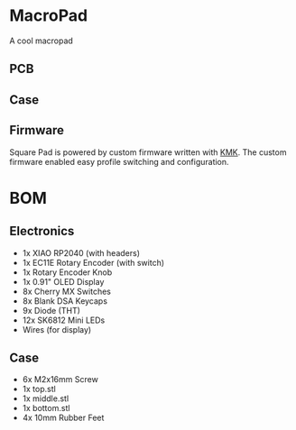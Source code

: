 # MacroPad
A cool macropad

## PCB


## Case


## Firmware

Square Pad is powered by custom firmware written with [KMK](https://github.com/KMKfw/kmk_firmware). The custom firmware enabled easy profile switching and configuration.

# BOM

## Electronics

- 1x XIAO RP2040 (with headers)
- 1x EC11E Rotary Encoder (with switch)
- 1x Rotary Encoder Knob
- 1x 0.91" OLED Display
- 8x Cherry MX Switches
- 8x Blank DSA Keycaps
- 9x Diode (THT)
- 12x SK6812 Mini LEDs
- Wires (for display)

## Case

- 6x M2x16mm Screw
- 1x top.stl
- 1x middle.stl
- 1x bottom.stl
- 4x 10mm Rubber Feet
